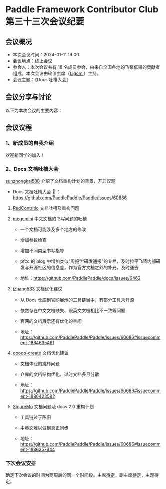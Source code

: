 # Paddle Framework Contributor Club 第三十三次会议纪要

## 会议概况

- 本次会议时间：2024-01-11 19:00
- 会议地点：线上会议
- 参会人：本次会议共有 18 名成员参会，由来自全国各地的飞桨框架的贡献者组成。本次会议由轮值主席（[Ligoml](https://github.com/Ligoml)）主持。
- 会议主题：《Docs 吐槽大会》

## 会议分享与讨论

以下为本次会议的主要内容：

## 会议议程

### 1、新成员的自我介绍

欢迎新同学的加入！

### 2、Docs 文档吐槽大会

[sunzhongkai588](https://github.com/sunzhongkai588) 介绍了文档重构计划的背景，开启议题

- Docs 文档吐槽大会 💬 ：https://github.com/PaddlePaddle/Paddle/issues/60686

1. [RedContritio](https://github.com/RedContritio) 文档吐槽及重构问题

2. [megemini](https://github.com/megemini) 中文文档的书写问题的吐槽

   - 一个文档可能涉及多个地方的修改
   - 增加参数检查
   - 增加不同类型书写指导
   - pfcc 的 blog 中增加类似“周报”/“研发通报”的专栏，及时拉平飞桨内部研发与开源社区的信息差，作为官方文档之外的补充，及时通告

   - 地址：https://github.com/PaddlePaddle/docs/issues/6462

3. [jzhang533](https://github.com/jzhang533) 文档优化建议

   - 从 Docs 仓库到官网展示的工具链当中，有部分工具未开源
   - 依然存在中文文档缺失、跟英文文档相比不一致等问题
   - 官网的文档展示还有优化的空间

   - 地址：https://github.com/PaddlePaddle/Paddle/issues/60686#issuecomment-1884635461

4. [ooooo-create](https://github.com/ooooo-create) 文档优化建议

   - 文档体验的跳转问题
   - 仓库的文档结构优化，过时文档多且分散

   - 地址：https://github.com/PaddlePaddle/Paddle/issues/60686#issuecomment-1886423592

5. [SigureMo](https://github.com/SigureMo) 文档问题及 docs 2.0 重构计划

   - 工具链过于陈旧
   - 中英文难以做到真正同步

   - 地址：https://github.com/PaddlePaddle/Paddle/issues/60686#issuecomment-1886357944

### 下次会议安排

确定下次会议的时间为两周后的同一个时间段。主席[待定]()，副主席[待定]()，主题待定。
